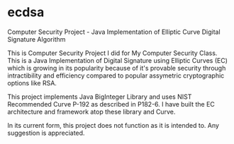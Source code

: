 # ecdsa
Computer Security Project - Java Implementation of Elliptic Curve Digital Signature Algorithm

This is Computer Security Project I did for My Computer Security Class. This is a Java Implementation of Digital Signature using Elliptic Curves (EC) which is growing in its popularity because of it's provable security through intractibility and efficiency compared to popular assymetric cryptographic options like RSA.

This project implements Java BigInteger Library and uses NIST Recommended Curve P-192 as described in P182-6. I have built the EC architecture and framework atop these library and Curve.

In its current form, this project does not function as it is intended to. Any suggestion is appreciated.

